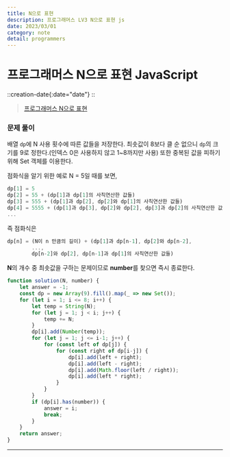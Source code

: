 ```yaml
---
title: N으로 표현
description: 프로그래머스 LV3 N으로 표현 js 
date: 2023/03/01
category: note
detail: programmers
---
```


# 프로그래머스 N으로 표현 JavaScript
::creation-date{:date="date"}
::

> <a href="https://school.programmers.co.kr/learn/courses/30/lessons/42895" target="_blank" class="font-bold">프로그래머스 N으로 표현</a>

### 문제 풀이
배열 `dp`에 N 사용 횟수에 따른 값들을 저장한다. 
최솟값이 8보다 클 순 없으니 `dp`의 크기를 9로 정한다.(인덱스 0은 사용하지 않고 1~8까지만 사용) 또한 중복된 값을 피하기 위해 Set 객체를 이용한다.  

점화식을 알기 위한 예로 N = 5일 때를 보면,
```js  
dp[1] = 5
dp[2] = 55 + (dp[1]과 dp[1]의 사칙연산한 값들)
dp[3] = 555 + (dp[1]과 dp[2], dp[2]와 dp[1]의 사칙연산한 값들)
dp[4] = 5555 + (dp[1]과 dp[3], dp[2]와 dp[2], dp[3]과 dp[2]의 사칙연산한 값들)
...
```
    
즉 점화식은
```js
dp[n] = (N이 n 만큼의 길이) + (dp[1]과 dp[n-1], dp[2]와 dp[n-2], 
        ...,
        dp[n-2]와 dp[2], dp[n-1]과 dp[1]의 사칙연산한 값들)
```

**N**의 개수 중 최솟값을 구하는 문제이므로 **number**를 찾으면 즉시 종료한다. 
```js
function solution(N, number) {
    let answer = -1;
    const dp = new Array(9).fill().map(_ => new Set());
    for (let i = 1; i <= 8; i++) {
        let temp = String(N);
        for (let j = 1; j < i; j++) {
            temp += N;
        }
        dp[i].add(Number(temp));
        for (let j = 1; j <= i-1; j++) {
            for (const left of dp[j]) {
                for (const right of dp[i-j]) {
                    dp[i].add(left + right);
                    dp[i].add(left - right);
                    dp[i].add(Math.floor(left / right));
                    dp[i].add(left * right);
                }
            }
        }
        if (dp[i].has(number)) {
            answer = i;
            break;
        }
    }
    return answer;
}
```

---